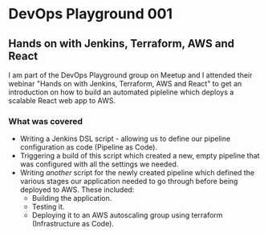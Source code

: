 
# DevOps Playground 001

## Hands on with Jenkins, Terraform, AWS and React

I am part of the DevOps Playground group on Meetup and I attended their webinar "Hands on with Jenkins, Terraform, AWS
and React" to get an introduction on how to build an automated pipleline which deploys a scalable React web app to AWS.

### What was covered

- Writing a Jenkins DSL script - allowing us to define our pipeline configuration as code (Pipeline as Code).
- Triggering a build of this script which created a new, empty pipeline that was configured with all the settings we needed.
- Writing *another* script for the newly created pipeline which defined the various stages our application needed to go through before being deployed to AWS. These included:
    - Building the application.
    - Testing it.
    - Deploying it to an AWS autoscaling group using terraform (Infrastructure as Code).


